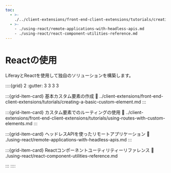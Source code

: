 ```yaml
---
toc:
  - >-
    ./../client-extensions/front-end-client-extensions/tutorials/creating-a-basic-custom-element.md
  - >-
    - ./using-react/remote-applications-with-headless-apis.md
    - ./using-react/react-component-utilities-reference.md
---
```

# Reactの使用

LiferayとReactを使用して独自のソリューションを構築します。

::::{grid} 2
:gutter: 3 3 3 3

:::{grid-item-card} 基本カスタム要素の作成
:link: ../client-extensions/front-end-client-extensions/tutorials/creating-a-basic-custom-element.md
:::

:::{grid-item-card} カスタム要素でのルーティングの使用
:link: ../client-extensions/front-end-client-extensions/tutorials/using-routes-with-custom-elements.md
:::

:::{grid-item-card} ヘッドレスAPIを使ったリモートアプリケーション
:link: ./using-react/remote-applications-with-headless-apis.md
:::

:::{grid-item-card} Reactコンポーネントユーティリティーリファレンス
:link: ./using-react/react-component-utilities-reference.md

:::
::::
